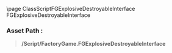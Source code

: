 \page ClassScriptFGExplosiveDestroyableInterface FGExplosiveDestroyableInterface
### Asset Path :
<b><blockquote>/Script/FactoryGame.FGExplosiveDestroyableInterface</blockquote></b>
